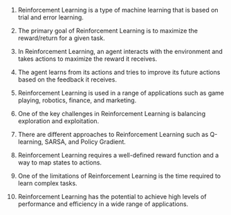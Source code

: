 1. Reinforcement Learning is a type of machine learning that is based on trial and error learning.

2. The primary goal of Reinforcement Learning is to maximize the reward/return for a given task.

3. In Reinforcement Learning, an agent interacts with the environment and takes actions to maximize the reward it receives.

4. The agent learns from its actions and tries to improve its future actions based on the feedback it receives.

5. Reinforcement Learning is used in a range of applications such as game playing, robotics, finance, and marketing.

6. One of the key challenges in Reinforcement Learning is balancing exploration and exploitation.

7. There are different approaches to Reinforcement Learning such as Q-learning, SARSA, and Policy Gradient.

8. Reinforcement Learning requires a well-defined reward function and a way to map states to actions.

9. One of the limitations of Reinforcement Learning is the time required to learn complex tasks.

10. Reinforcement Learning has the potential to achieve high levels of performance and efficiency in a wide range of applications.